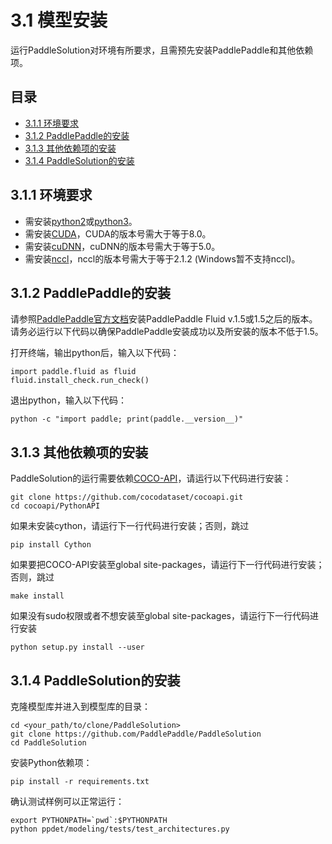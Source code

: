 # 3.1 模型安装

运行PaddleSolution对环境有所要求，且需预先安装PaddlePaddle和其他依赖项。

## 目录
* [3.1.1 环境要求](#311-环境要求)
* [3.1.2 PaddlePaddle的安装](#312-PaddlePaddle的安装)
* [3.1.3 其他依赖项的安装](#313-其他依赖项的安装)
* [3.1.4 PaddleSolution的安装](#314-PaddleSolution的安装)

## 3.1.1 环境要求

* 需安装[python2](https://www.python.org)或[python3](https://www.python.org)。
* 需安装[CUDA](https://docs.nvidia.com/cuda/)，CUDA的版本号需大于等于8.0。
* 需安装[cuDNN](https://docs.nvidia.com/deeplearning/sdk/cudnn-install/)，cuDNN的版本号需大于等于5.0。
* 需安装[nccl](https://docs.nvidia.com/deeplearning/sdk/nccl-install-guide/index.html)，nccl的版本号需大于等于2.1.2 (Windows暂不支持nccl)。

## 3.1.2 PaddlePaddle的安装

请参照[PaddlePaddle官方文档](http://www.paddlepaddle.org.cn/)安装PaddlePaddle Fluid v.1.5或1.5之后的版本。请务必运行以下代码以确保PaddlePaddle安装成功以及所安装的版本不低于1.5。

打开终端，输出python后，输入以下代码：
  ```
  import paddle.fluid as fluid 
  fluid.install_check.run_check()
  ```
退出python，输入以下代码：
  ```
  python -c "import paddle; print(paddle.__version__)"
  ```
  
## 3.1.3 其他依赖项的安装
  
PaddleSolution的运行需要依赖[COCO-API](https://github.com/cocodataset/cocoapi)，请运行以下代码进行安装：
  
  ```
  git clone https://github.com/cocodataset/cocoapi.git
  cd cocoapi/PythonAPI
  ```
如果未安装cython，请运行下一行代码进行安装；否则，跳过
  ```
  pip install Cython
  ```
如果要把COCO-API安装至global site-packages，请运行下一行代码进行安装；否则，跳过
  ```
  make install
  ```
如果没有sudo权限或者不想安装至global site-packages，请运行下一行代码进行安装
  ```
  python setup.py install --user
  ```

## 3.1.4 PaddleSolution的安装
  
克隆模型库并进入到模型库的目录：
  ```
  cd <your_path/to/clone/PaddleSolution>
  git clone https://github.com/PaddlePaddle/PaddleSolution
  cd PaddleSolution
  ```
  
安装Python依赖项：
  ```
  pip install -r requirements.txt
  ```
  
确认测试样例可以正常运行：
  
  ```
  export PYTHONPATH=`pwd`:$PYTHONPATH
  python ppdet/modeling/tests/test_architectures.py
  ```
